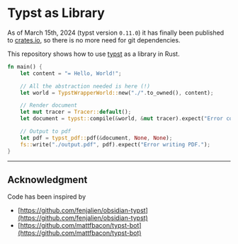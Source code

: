 # Typst as Library

As of March 15th, 2024 (typst version `0.11.0`) it has finally been published to [crates.io](https://crates.io/crates/typst), so there is no more need for git dependencies.

This repository shows how to use [typst](https://github.com/typst/typst) as a library in Rust.

```rust
fn main() {
    let content = "= Hello, World!";

    // All the abstraction needed is here (!)
    let world = TypstWrapperWorld::new("./".to_owned(), content);

    // Render document
    let mut tracer = Tracer::default();
    let document = typst::compile(&world, &mut tracer).expect("Error compiling typst");

    // Output to pdf
    let pdf = typst_pdf::pdf(&document, None, None);
    fs::write("./output.pdf", pdf).expect("Error writing PDF.");
}
```

---

## Acknowledgment

Code has been inspired by
- [https://github.com/fenjalien/obsidian-typst](https://github.com/fenjalien/obsidian-typst)
- [https://github.com/mattfbacon/typst-bot](https://github.com/mattfbacon/typst-bot)
